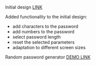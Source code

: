 Initial design [LINK](https://www.figma.com/design/NEj9JDycMjF3XKXq7swoc9/Random-Password-Generator-(New-version)?node-id=102-702&t=WfhbhyelhK3auQcx-0)

Added functionality to the initial design:
- add characters to the password
- add numbers to the password
- select password length
- reset the selected parameters
- adaptation to different screen sizes

Random password generator [DEMO LINK](https://random-password-withjs.netlify.app/)